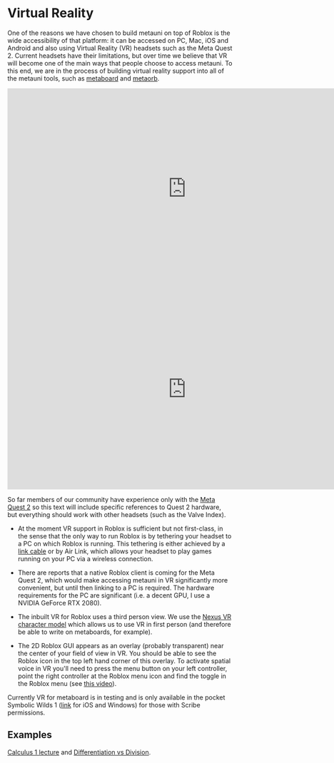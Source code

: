 # Virtual Reality

One of the reasons we have chosen to build metauni on top of Roblox is the wide accessibility of that platform: it can be accessed on PC, Mac, iOS and Android and also using Virtual Reality (VR) headsets such as the Meta Quest 2. Current headsets have their limitations, but over time we believe that VR will become one of the main ways that people choose to access metauni. To this end, we are in the process of building virtual reality support into all of the metauni tools, such as [metaboard](https://github.com/metauni/metaboard) and [metaorb](https://github.com/metauni/orb).

<iframe width="800" height="450" src="https://www.youtube.com/embed/I97UUnhPC2c" title="YouTube video player" frameborder="0" allow="accelerometer; autoplay; clipboard-write; encrypted-media; gyroscope; picture-in-picture" allowfullscreen></iframe>

<iframe width="800" height="450" src="https://www.youtube.com/embed/HeMF9-tj4Ek" title="YouTube video player" frameborder="0" allow="accelerometer; autoplay; clipboard-write; encrypted-media; gyroscope; picture-in-picture" allowfullscreen></iframe>

So far members of our community have experience only with the [Meta Quest 2](https://store.facebook.com/au/quest/products/quest-2/) so this text will include specific references to Quest 2 hardware, but everything should work with other headsets (such as the Valve Index). 

* At the moment VR support in Roblox is sufficient but not first-class, in the sense that the only way to run Roblox is by tethering your headset to a PC on which Roblox is running. This tethering is either achieved by a [link cable](https://store.facebook.com/au/quest/accessories/quest-2/link-cable/) or by Air Link, which allows your headset to play games running on your PC via a wireless connection.

* There are reports that a native Roblox client is coming for the Meta Quest 2, which would make accessing metauni in VR significantly more convenient, but until then linking to a PC is required. The hardware requirements for the PC are significant (i.e. a decent GPU, I use a NVIDIA GeForce RTX 2080).

* The inbuilt VR for Roblox uses a third person view. We use the [Nexus VR character model](https://thenexusavenger.itch.io/nexus-vr-character-model) which allows us to use VR in first person (and therefore be able to write on metaboards, for example).

* The 2D Roblox GUI appears as an overlay (probably transparent) near the center of your field of view in VR. You should be able to see the Roblox icon in the top left hand corner of this overlay. To activate spatial voice in VR you'll need to press the menu button on your left controller, point the right controller at the Roblox menu icon and find the toggle in the Roblox menu (see [this video](https://youtu.be/4AjUzqqjsGg)).

Currently VR for metaboard is in testing and is only available in the pocket Symbolic Wilds 1 ([link](https://www.roblox.com/games/start?placeId=8165217582&launchData=pocket:Symbolic%20Wilds%201) for iOS and Windows) for those with Scribe permissions.

## Examples

[Calculus 1 lecture](https://youtu.be/I97UUnhPC2c) and [Differentiation vs Division](https://youtu.be/HeMF9-tj4Ek).
